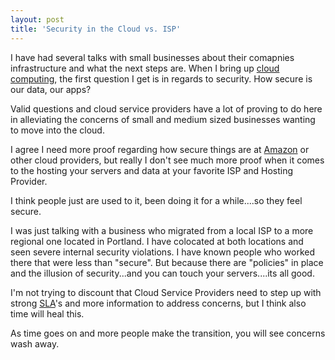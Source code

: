 ```yaml
---
layout: post
title: 'Security in the Cloud vs. ISP'
---
```

I have had several talks with small businesses about their comapnies infrastructure and what the next steps are. When I bring up <a class="zem_slink" title="Cloud Computing" rel="wikinvest" href="http://www.wikinvest.com/concept/Cloud_Computing">cloud computing</a>, the first question I get is in regards to security. How secure is our data, our apps?<p></p>
Valid questions and cloud service providers have a lot of proving to do here in alleviating the concerns of small and medium sized businesses wanting to move into the cloud.<p></p>
I agree I need more proof regarding how secure things are at <a class="zem_slink" title="Amazon" rel="homepage" href="http://amazon.com/">Amazon</a> or other cloud providers, but really I don't see much more proof when it comes to the hosting your servers and data at your favorite ISP and Hosting Provider.<p></p>
I think people just are used to it, been doing it for a while....so they feel secure.<p></p>
I was just talking with a business who migrated from a local ISP to a more regional one located in Portland. I have colocated at both locations and seen severe internal security violations. I have known people who worked there that were less than "secure". But because there are "policies" in place and the illusion of security...and you can touch your servers....its all good.<p></p>
I'm not trying to discount that Cloud Service Providers need to step up with strong <a class="zem_slink" title="Service level agreement" rel="wikipedia" href="http://en.wikipedia.org/wiki/Service_level_agreement">SLA</a>'s and more information to address concerns, but I think also time will heal this.<p></p>
As time goes on and more people make the transition, you will see concerns wash away.
